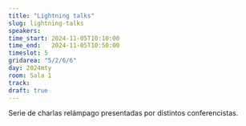 ```yaml
---
title: "Lightning talks"
slug: lightning-talks
speakers:
time_start: 2024-11-05T10:10:00
time_end:   2024-11-05T10:50:00
timeslot: 5
gridarea: "5/2/6/6"
day: 2024mty
room: Sala 1
track: 
draft: true
---
```


Serie de charlas relámpago presentadas por distintos conferencistas.